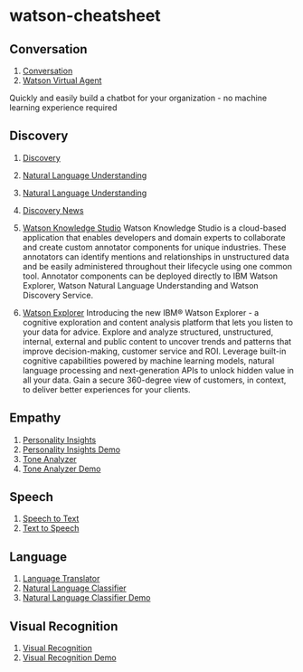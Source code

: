 # watson-cheatsheet
## Conversation
1. [Conversation](https://www.ibm.com/watson/services/conversation/)
1. [Watson Virtual Agent](https://www.ibm.com/us-en/marketplace/cognitive-customer-engagement)

Quickly and easily build a chatbot for your organization - no machine learning experience required


## Discovery
1. [Discovery](https://www.ibm.com/watson/services/discovery/)
1. [Natural Language Understanding](https://www.ibm.com/watson/services/natural-language-understanding/)
1. [Natural Language Understanding](https://natural-language-understanding-demo.mybluemix.net/)
1. [Discovery News](https://www.ibm.com/watson/services/discovery-news/)
1. [Watson Knowledge Studio](https://www.ibm.com/us-en/marketplace/supervised-machine-learning) 
Watson Knowledge Studio is a cloud-based application that enables developers and domain experts to collaborate and create custom annotator components for unique industries. These annotators can identify mentions and relationships in unstructured data and be easily administered throughout their lifecycle using one common tool. Annotator components can be deployed directly to IBM Watson Explorer, Watson Natural Language Understanding and Watson Discovery Service.

1. [Watson Explorer](https://www.ibm.com/us-en/marketplace/content-analytics)
Introducing the new IBM® Watson Explorer - a cognitive exploration and content analysis platform that lets you listen to your data for advice. Explore and analyze structured, unstructured, internal, external and public content to uncover trends and patterns that improve decision-making, customer service and ROI. Leverage built-in cognitive capabilities powered by machine learning models, natural language processing and next-generation APIs to unlock hidden value in all your data. Gain a secure 360-degree view of customers, in context, to deliver better experiences for your clients.


## Empathy
1. [Personality Insights](https://www.ibm.com/watson/services/personality-insights/)
1. [Personality Insights Demo](https://personality-insights-livedemo.mybluemix.net/)
1. [Tone Analyzer](https://www.ibm.com/watson/services/tone-analyzer/) 
1. [Tone Analyzer Demo](https://tone-analyzer-demo.mybluemix.net/)

## Speech
1. [Speech to Text](https://www.ibm.com/watson/services/speech-to-text/)
1. [Text to Speech](https://www.ibm.com/watson/services/text-to-speech/)

## Language
1. [Language Translator](https://www.ibm.com/watson/services/language-translator/)
1. [Natural Language Classifier](https://www.ibm.com/watson/services/natural-language-classifier/) 
1. [Natural Language Classifier Demo](https://natural-language-classifier-demo.mybluemix.net/)

## Visual Recognition
1. [Visual Recognition](https://www.ibm.com/watson/services/visual-recognition/)
1. [Visual Recognition Demo](https://visual-recognition-demo.ng.bluemix.net/)



